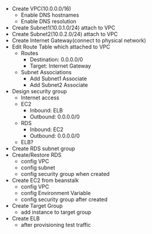 * Create VPC(10.0.0.0/16)
  * Enable DNS hostnames
  * Enable DNS resolution
* Create Subnet1(10.0.1.0/24) attach to VPC
* Create Subnet2(10.0.2.0/24) attach to VPC
* Create Internet Gateway(connect to physical network)
* Edit Route Table which attached to VPC
  * Routes
    * Destination: 0.0.0.0/0
    * Target: Internet Gateway
  * Subnet Associations
    * Add Subnet1 Associate
    * Add Subnet2 Associate
* Design security group
  * Internet access
  * EC2
    * Inbound: ELB
    * Outbound: 0.0.0.0/0
  * RDS
    * Inbound: EC2
    * Outbound: 0.0.0.0/0
  * ELB?
* Create RDS subnet group
* Create/Restore RDS
  * config VPC
  * config subnet
  * config security group when created
* Create EC2 from beanstalk
  * config VPC
  * config Environment Variable
  * config security group after created
* Create Target Group
  * add instance to target group
* Create ELB
  * after provisioning test traffic
